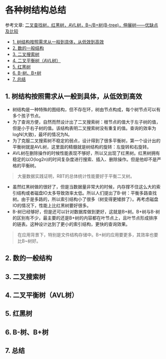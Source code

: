 # 各种树结构总结
参考文章: [二叉查找树，红黑树，AVL树，B~/B+树(B-tree)，伸展树——优缺点及比较](http://blog.csdn.net/wl044090432/article/details/54585765)
<!-- TOC -->

- [1. 树结构按照需求从一般到具体，从低效到高效](#1-树结构按照需求从一般到具体从低效到高效)
- [2. 数的一般结构](#2-数的一般结构)
- [3. 二叉搜索树](#3-二叉搜索树)
- [4. 二叉平衡树（AVL树）](#4-二叉平衡树avl树)
- [5. 红黑树](#5-红黑树)
- [6. B-树、B+树](#6-b-树b树)
- [7. 总结](#7-总结)

<!-- /TOC -->

## 1. 树结构按照需求从一般到具体，从低效到高效
- 树结构是一种特殊的图结构，但不存在环，树由节点构成，每个树节点可以有多个孩子节点。
- 为了查询方便，自然而然设计出了二叉搜索树：根节点的值大于左子树的值，但是小于右子树的值。该结构表明二叉搜索树没有重复的值。查询的效率为logN(大致)，最坏的情况为N。
- 为了克服二叉搜索树不稳定的弱点，设计得到了很多平衡树，第一个设计出的平衡树就是AVL树，这里面的精髓就是树结构的旋转：左旋转和右旋转。
- AVL树在删除操作的时候性能表现不够好，所以又出现了红黑树。红黑树拥有稳定的以O(log2n)的时间复杂度进行搜索、插入、删除操作。但是他却不是严格的平衡树。
> 大量数据实践证明，RBT的总体统计性能要好于平衡二叉树。
- 虽然红黑树做的很好了，但是当数据量非常大的时候，内存撑不住这么大的索引结构或者磁盘IO太多导致效率太低。所以人们提出了B-树：平衡多路查找树。由于是多路的，所以索引结构小了很多（树变得更矮胖了）。再考虑磁盘IO的情况下，性能上比红黑树要好很多。
- B-树已经够好，但是还可以针对数据库做到更好，这就是B+树。B+树与B-树的区别有不少，最主要的还是B+树的内容都在叶节点上，且叶节点形成排序的链表。这种设计达到了更小的索引结构，更快的查询效果。
> 在应用背景下，特别是文件结构存储中。B+树的应用要更多，其效率也要比B~树好。

## 2. 数的一般结构

## 3. 二叉搜索树

## 4. 二叉平衡树（AVL树）

## 5. 红黑树

## 6. B-树、B+树

## 7. 总结
